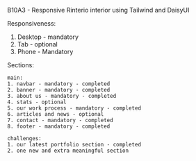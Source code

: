 B10A3 - Responsive Rinterio interior using Tailwind and DaisyUI

Responsiveness:
1. Desktop - mandatory
2. Tab - optional
3. Phone - Mandatory

Sections:

    main:
    1. navbar - mandatory - completed
    2. banner - mandatory - completed
    3. about us - mandatory - completed
    4. stats - optional
    5. our work process - mandatory - completed
    6. articles and news - optional
    7. contact - mandatory - completed
    8. footer - mandatory - completed

    challenges:
    1. our latest portfolio section - completed
    2. one new and extra meaningful section